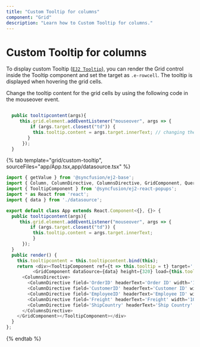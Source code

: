 ```yaml
---
title: "Custom Tooltip for columns"
component: "Grid"
description: "Learn how to Custom Tooltip for columns."
---
```


# Custom Tooltip for columns

To display custom Tooltip ([`EJ2 Tooltip`](../../../tooltip/getting-started)), you can render the Grid control inside the Tooltip component and set the target as `.e-rowcell`. The tooltip is displayed when hovering the grid cells.

Change the tooltip content for the grid cells by using the following code in the mouseover event.

```typescript

  public tooltipcontent(args){
     this.grid.element.addEventListener("mouseover", args => {
         if (args.target.closest("td")) {
          this.tooltip.content = args.target.innerText; // changing the tooltip content with the cell value
        }
      });
  }

```

{% tab template="grid/custom-tooltip", sourceFiles="app/App.tsx,app/datasource.tsx" %}

```typescript
import { getValue } from '@syncfusion/ej2-base';
import { Column, ColumnDirective, ColumnsDirective, GridComponent, QueryCellInfoEventArgs } from '@syncfusion/ej2-react-grids';
import { TooltipComponent } from '@syncfusion/ej2-react-popups';
import * as React from 'react';
import { data } from './datasource';

export default class App extends React.Component<{}, {}> {
  public tooltipcontent(args){
     this.grid.element.addEventListener("mouseover", args => {
         if (args.target.closest("td")) {
          this.tooltip.content = args.target.innerText;
          }
      });
  }
  public render() {
    this.tooltipcontent = this.tooltipcontent.bind(this);
    return <div><TooltipComponent ref={t => this.tooltip = t} target='.e-rowcell'>
          <GridComponent dataSource={data} height={320} load={this.tooltipcontent}  ref={g => this.grid = g}>
      <ColumnsDirective>
        <ColumnDirective field='OrderID' headerText='Order ID' width='100' textAlign="Right"/>
        <ColumnDirective field='CustomerID' headerText='Customer ID' width='100'/>
        <ColumnDirective field='EmployeeID' headerText='Employee ID' width='100' textAlign="Right"/>
        <ColumnDirective field='Freight' headerText='Freight' width='100' format="C2" textAlign="Right"/>
        <ColumnDirective field='ShipCountry' headerText='Ship Country' width='100'/>
      </ColumnsDirective>
    </GridComponent></TooltipComponent></div>
  }
};
```

{% endtab %}
